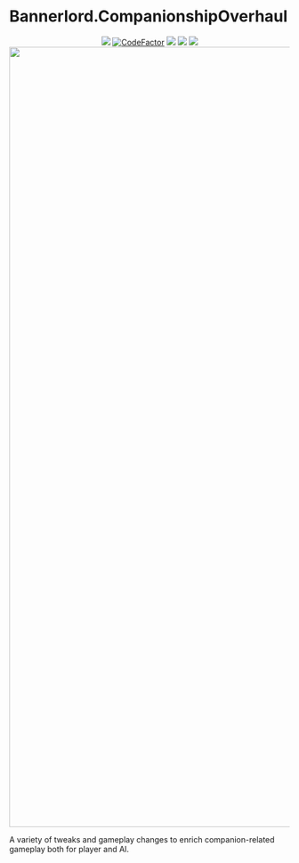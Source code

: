 # Bannerlord.CompanionshipOverhaul
<p align="center">
        <a href="https://github.com/XAMPPRocky/tokei#tokei-時計"><img src="https://tokei.rs/b1/github/Bannerhaul/Bannerlord.CompanionshipOverhaul?category=code" /></a>        
        <a href="https://www.codefactor.io/repository/github/Bannerhaul/Bannerlord.CompanionshipOverhaul">
        <img src="https://www.codefactor.io/repository/github/Bannerhaul/Bannerlord.CompanionshipOverhaul/badge?s=f163b98709f885a36702dbef30f7bbfcd35c3b19" alt="CodeFactor" /></a>
        <a href="https://www.nexusmods.com/mountandblade2bannerlord/mods/6919" alt="Nexus Companionship Overhaul">
        <img src="https://img.shields.io/badge/Nexus-Companionship%20Overhaul-yellow.svg" /></a>  
        <a href="https://www.nexusmods.com/mountandblade2bannerlord/mods/6919" alt="Companionship Overhaul">
        <img src="https://img.shields.io/endpoint?url=https%3A%2F%2Fnexusmods-version-pzk4e0ejol6j.runkit.sh%3FgameId%3Dmountandblade2bannerlord%26modId%3D6919" /></a>
        <a href="https://www.nexusmods.com/mountandblade2bannerlord/mods/6919" alt="Nexus Companionship Overhaul">
        <img src="https://img.shields.io/endpoint?url=https%3A%2F%2Fnexusmods-downloads-ayuqql60xfxb.runkit.sh%2F%3Ftype%3Dtotal%26gameId%3D3174%26modId%3D6919" /></a>
        </br>
        <img src="https://staticdelivery.nexusmods.com/mods/3174/images/6919/6919-1717170048-1906636213.png" width="1400">         
</p>

A variety of tweaks and gameplay changes to enrich companion-related gameplay both for player and AI.
